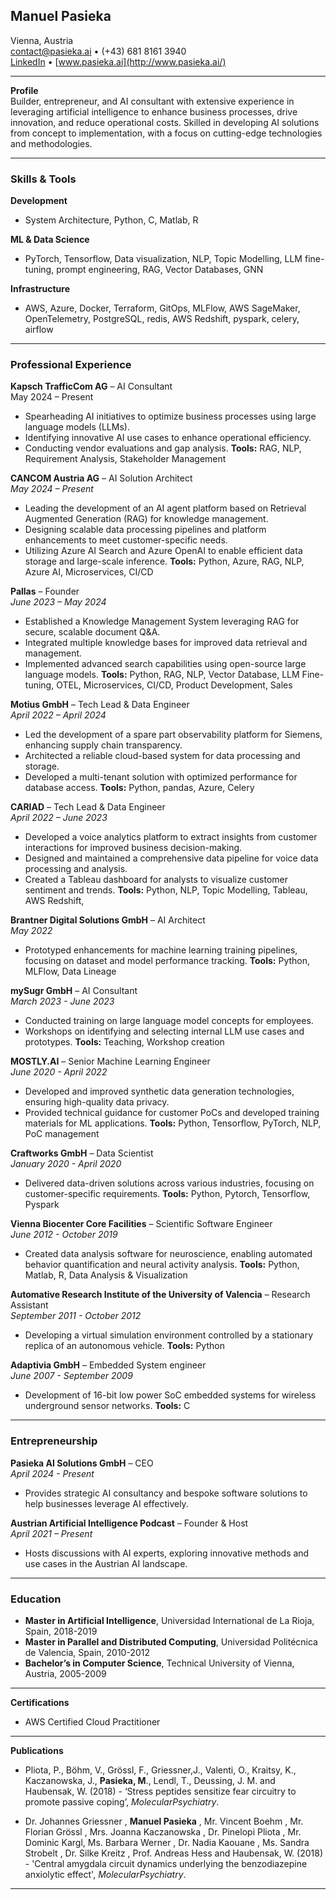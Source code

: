 ## Manuel Pasieka  
Vienna, Austria  
[contact@pasieka.ai](mailto:contact@pasieka.ai) • (+43) 681 8161 3940  
[LinkedIn](https://www.linkedin.com/in/manuelpasieka/) • [www.pasieka.ai](http://www.pasieka.ai/)

---

**Profile**  
Builder, entrepreneur, and AI consultant with extensive experience in leveraging artificial intelligence to enhance business processes, drive innovation, and reduce operational costs. Skilled in developing AI solutions from concept to implementation, with a focus on cutting-edge technologies and methodologies.

---

### Skills & Tools

**Development**
- System Architecture, Python, C, Matlab, R

**ML & Data Science**
- PyTorch, Tensorflow, Data visualization, NLP, Topic Modelling, LLM fine-tuning, prompt engineering, RAG, Vector Databases, GNN 

**Infrastructure**
- AWS, Azure, Docker, Terraform, GitOps, MLFlow, AWS SageMaker, OpenTelemetry, PostgreSQL, redis, AWS Redshift, pyspark, celery, airflow
 
---

### Professional Experience

**Kapsch TrafficCom AG** – AI Consultant  
May 2024 – Present
- Spearheading AI initiatives to optimize business processes using large language models (LLMs).
- Identifying innovative AI use cases to enhance operational efficiency.
- Conducting vendor evaluations and gap analysis.
**Tools:** RAG, NLP, Requirement Analysis, Stakeholder Management

**CANCOM Austria AG** – AI Solution Architect  
_May 2024 – Present_
- Leading the development of an AI agent platform based on Retrieval Augmented Generation (RAG) for knowledge management.
- Designing scalable data processing pipelines and platform enhancements to meet customer-specific needs.
- Utilizing Azure AI Search and Azure OpenAI to enable efficient data storage and large-scale inference.
**Tools:** Python, Azure, RAG, NLP, Azure AI, Microservices, CI/CD

**Pallas** – Founder  
_June 2023 – May 2024_
- Established a Knowledge Management System leveraging RAG for secure, scalable document Q&A.
- Integrated multiple knowledge bases for improved data retrieval and management.
- Implemented advanced search capabilities using open-source large language models.
**Tools:** Python, RAG, NLP, Vector Database, LLM Fine-tuning, OTEL, Microservices, CI/CD, Product Development, Sales

**Motius GmbH** – Tech Lead & Data Engineer  
_April 2022 – April 2024_
- Led the development of a spare part observability platform for Siemens, enhancing supply chain transparency.
- Architected a reliable cloud-based system for data processing and storage.
- Developed a multi-tenant solution with optimized performance for database access.
**Tools:** Python, pandas, Azure, Celery

**CARIAD** – Tech Lead & Data Engineer  
_April 2022 – June 2023_
- Developed a voice analytics platform to extract insights from customer interactions for improved business decision-making.
- Designed and maintained a comprehensive data pipeline for voice data processing and analysis.
- Created a Tableau dashboard for analysts to visualize customer sentiment and trends.
**Tools:** Python, NLP, Topic Modelling, Tableau, AWS Redshift, 

**Brantner Digital Solutions GmbH** – AI Architect  
_May 2022_
- Prototyped enhancements for machine learning training pipelines, focusing on dataset and model performance tracking.
**Tools:** Python, MLFlow, Data Lineage

**mySugr GmbH** – AI Consultant  
_March 2023 - June 2023_
- Conducted training on large language model concepts for employees.
- Workshops on identifying and selecting internal LLM use cases and prototypes.
**Tools:** Teaching, Workshop creation

**MOSTLY.AI** – Senior Machine Learning Engineer  
_June 2020 - April 2022_
- Developed and improved synthetic data generation technologies, ensuring high-quality data privacy.
- Provided technical guidance for customer PoCs and developed training materials for ML applications.
**Tools:** Python, Tensorflow, PyTorch, NLP, PoC management

**Craftworks GmbH** – Data Scientist  
_January 2020 - April 2020_
- Delivered data-driven solutions across various industries, focusing on customer-specific requirements.
**Tools:** Python, Pytorch, Tensorflow, Pyspark

**Vienna Biocenter Core Facilities** – Scientific Software Engineer  
_June 2012 - October 2019_
- Created data analysis software for neuroscience, enabling automated behavior quantification and neural activity analysis.
**Tools:** Python, Matlab, R, Data Analysis & Visualization

**Automative Research Institute of the University of Valencia** – Research Assistant  
*September 2011 - October 2012*
- Developing a virtual simulation environment controlled by a stationary replica of an autonomous vehicle.
**Tools:** Python

**Adaptivia GmbH** – Embedded System engineer  
*June 2007 - September 2009*
- Development of 16-bit low power SoC embedded systems for wireless underground sensor networks.
**Tools:** C

---
### Entrepreneurship

**Pasieka AI Solutions GmbH** – CEO  
_April 2024 - Present_
- Provides strategic AI consultancy and bespoke software solutions to help businesses leverage AI effectively.

**Austrian Artificial Intelligence Podcast** – Founder & Host  
_April 2021 – Present_
- Hosts discussions with AI experts, exploring innovative methods and use cases in the Austrian AI landscape.

---

### Education

- **Master in Artificial Intelligence**, Universidad International de La Rioja, Spain, 2018-2019
- **Master in Parallel and Distributed Computing**, Universidad Politécnica de Valencia, Spain, 2010-2012
- **Bachelor’s in Computer Science**, Technical University of Vienna, Austria, 2005-2009

---

**Certifications**

- AWS Certified Cloud Practitioner

---

**Publications**

- Pliota, P., Böhm, V., Grössl, F., Griessner,J., Valenti, O., Kraitsy, K., Kaczanowska, J., **Pasieka, M**., Lendl, T., Deussing, J. M. and Haubensak, W. (2018) - ‘Stress peptides sensitize fear circuitry to promote passive coping’, _MolecularPsychiatry_.

- Dr. Johannes Griessner , **Manuel Pasieka** , Mr. Vincent Boehm , Mr. Florian Grössl , Mrs. Joanna Kaczanowska , Dr. Pinelopi Pliota , Mr. Dominic Kargl, Ms. Barbara Werner , Dr. Nadia Kaouane , Ms. Sandra Strobelt , Dr. Silke Kreitz , Prof. Andreas Hess and Haubensak, W. (2018) - 'Central amygdala circuit dynamics underlying the benzodiazepine anxiolytic effect', _MolecularPsychiatry_.

---
